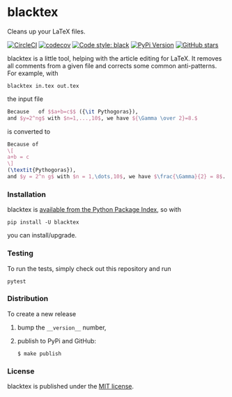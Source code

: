 # blacktex

Cleans up your LaTeX files.

[![CircleCI](https://img.shields.io/circleci/project/github/nschloe/blacktex/master.svg)](https://circleci.com/gh/nschloe/blacktex/tree/master)
[![codecov](https://img.shields.io/codecov/c/github/nschloe/blacktex.svg)](https://codecov.io/gh/nschloe/blacktex)
[![Code style: black](https://img.shields.io/badge/code%20style-black-000000.svg)](https://github.com/ambv/black)
[![PyPi Version](https://img.shields.io/pypi/v/blacktex.svg)](https://pypi.python.org/pypi/blacktex)
[![GitHub stars](https://img.shields.io/github/stars/nschloe/blacktex.svg?logo=github&label=Stars)](https://github.com/nschloe/blacktex)

blacktex is a little tool, helping with the article editing for LaTeX. It removes all
comments from a given file and corrects some common anti-patterns. For example, with
```
blacktex in.tex out.tex
```
the input file
```latex
Because   of $$a+b=c$$ ({\it Pythogoras}),
and $y=2^ng$ with $n=1,...,10$, we have ${\Gamma \over 2}=8.$
```
is converted to
```latex
Because of
\[
a+b = c
\]
(\textit{Pythogoras}),
and $y = 2^n g$ with $n = 1,\dots,10$, we have $\frac{\Gamma}{2} = 8$.
```

### Installation

blacktex is [available from the Python Package Index](https://pypi.python.org/pypi/blacktex/), so with
```
pip install -U blacktex
```
you can install/upgrade.

### Testing

To run the tests, simply check out this repository and run
```
pytest
```

### Distribution

To create a new release

1. bump the `__version__` number,

2. publish to PyPi and GitHub:
    ```
    $ make publish
    ```

### License
blacktex is published under the [MIT license](https://en.wikipedia.org/wiki/MIT_License).
